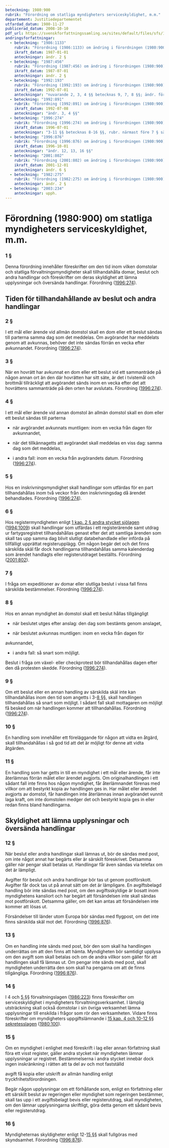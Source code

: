 ```yaml
---
beteckning: 1980:900
rubrik: "Förordning om statliga myndigheters serviceskyldighet, m.m."
departement: Justitiedepartementet
utfardad_datum: 1980-11-27
publicerad_datum: 2008-10-10
pdf_url: https://svenskforfattningssamling.se/sites/default/files/sfs/1980-11/SFS1980-900.pdf
andringsforfattningar:
  - beteckning: "1986:1133"
    rubrik: "Förordning (1986:1133) om ändring i förordningen (1980:900) om statliga myndigheters serviceskyldighet"
    ikraft_datum: 1987-01-01
    anteckningar: ändr. 2 §
  - beteckning: "1987:456"
    rubrik: "Förordning (1987:456) om ändring i förordningen (1980:900) om statliga myndigheters serviceskyldighet"
    ikraft_datum: 1987-07-01
    anteckningar: ändr. 2 §
  - beteckning: "1992:193"
    rubrik: "Förordning (1992:193) om ändring i förordningen (1980:900) om statliga myndigheters serviceskyldighet"
    ikraft_datum: 1992-07-01
    anteckningar: "nuvarande 2, 3, 4 §§ betecknas 9, 7, 8 §§; ändr. författningsrubr., 1 §, de nya 7, 8, 9 §§; nya 2, 3, 4, 5, 6, 10, 11 §§, rubr. närmast före 2, 7 §§; omtryck"
  - beteckning: "1992:891"
    rubrik: "Förordning (1992:891) om ändring i förordningen (1980:900) om statliga myndigheters serviceskyldighet, m.m."
    ikraft_datum: 1992-07-08
    anteckningar: "ändr. 3, 4 §§"
  - beteckning: "1996:274"
    rubrik: "Förordning (1996:274) om ändring i förordningen (1980:900) om statliga myndigheters serviceskyldighet, m.m."
    ikraft_datum: 1996-07-01
    anteckningar: "3-11 §§ betecknas 8-16 §§, rubr. närmast före 7 § sätts närmast före 12 §; ändr, 1, 2 §§, nya 8, 9 §§, rubr. närmast före 2 §; nya 3, 4, 5, 6, 7 §§; omtryck"
  - beteckning: "1996:876"
    rubrik: "Förordning (1996:876) om ändring i förordningen (1980:900) om statliga myndigheters serviceskyldighet, m.m."
    ikraft_datum: 1996-10-01
    anteckningar: "ändr. 12, 13, 16 §§"
  - beteckning: "2001:802"
    rubrik: "Förordning (2001:802) om ändring i förordningen (1980:900) om statliga myndigheters serviceskyldighet, m.m."
    ikraft_datum: 2001-12-01
    anteckningar: ändr. 6 §
  - beteckning: "1982:275"
    rubrik: "Förordning (1982:275) om ändring i förordningen (1980:900) om statliga myndigheters serviceskyldighet"
    anteckningar: ändr. 2 §
  - beteckning: "2003:234"
    anteckningar: upph.
---
```


# Förordning (1980:900) om statliga myndigheters serviceskyldighet, m.m.

### 1 §

Denna förordning innehåller föreskrifter om den tid inom vilken domstolar och statliga förvaltningsmyndigheter skall tillhandahålla domar, beslut och andra handlingar och föreskrifter om deras skyldighet att lämna upplysningar och översända handlingar. Förordning ([1996:274](https://selex.se/eli/sfs/1996/274)).

## Tiden för tillhandahållande av beslut och andra handlingar

### 2 §

I ett mål eller ärende vid allmän domstol skall en dom eller ett beslut sändas till parterna samma dag som det meddelas. Om avgörandet har meddelats genom att avkunnas, behöver det inte sändas förrän en vecka efter avkunnandet. Förordning ([1996:274](https://selex.se/eli/sfs/1996/274)).

### 3 §

När en hovrätt har avkunnat en dom eller ett beslut vid ett sammanträde på någon annan ort än den där hovrätten har sitt säte, är det i tvistemål och brottmål tillräckligt att avgörandet sänds inom en vecka efter det att hovrättens sammanträde på den orten har avslutats. Förordning ([1996:274](https://selex.se/eli/sfs/1996/274)).

### 4 §

I ett mål eller ärende vid annan domstol än allmän domstol skall en dom eller ett beslut sändas till parterna

- när avgörandet avkunnats muntligen: inom en vecka från dagen för avkunnandet,

- när det tillkännagetts att avgörandet skall meddelas en viss dag: samma dag som det meddelas,

- i andra fall: inom en vecka från avgörandets datum. Förordning ([1996:274](https://selex.se/eli/sfs/1996/274)).

### 5 §

Hos en inskrivningsmyndighet skall handlingar som utfärdas för en part tillhandahållas inom två veckor från den inskrivningsdag då ärendet behandlades. Förordning ([1996:274](https://selex.se/eli/sfs/1996/274)).

### 6 §

Hos registermyndigheten enligt [1 kap. 2 § andra stycket sjölagen](https://selex.se/eli/sfs/1994/1009#kap1.2) ([1994:1009](https://selex.se/eli/sfs/1994/1009)) skall handlingar som utfärdas i ett registerärende samt utdrag ur fartygsregistret tillhandahållas genast efter det att samtliga ärenden som skall tas upp samma dag blivit slutligt databehandlade eller införda på tillfälligt upprättat registerupplägg. Om någon begär det och det finns särskilda skäl får dock handlingarna tillhandahållas samma kalenderdag som ärendet handlagts eller registerutdraget beställts. Förordning ([2001:802](https://selex.se/eli/sfs/2001/802)).

### 7 §

I fråga om expeditioner av domar eller slutliga beslut i vissa fall finns särskilda bestämmelser. Förordning ([1996:274](https://selex.se/eli/sfs/1996/274)).

### 8 §

Hos en annan myndighet än domstol skall ett beslut hållas tillgängligt

- när beslutet utges efter anslag: den dag som bestämts genom anslaget,

- när beslutet avkunnas muntligen: inom en vecka från dagen för

avkunnandet,

- i andra fall: så snart som möjligt.

Beslut i fråga om växel- eller checkprotest bör tillhandahållas dagen efter den då protesten skedde. Förordning ([1996:274](https://selex.se/eli/sfs/1996/274)).

### 9 §

Om ett beslut eller en annan handling av särskilda skäl inte kan tillhandahållas inom den tid som angetts i 3-[8 §](#8)§, skall handlingen tillhandahållas så snart som möjligt. I sådant fall skall mottagaren om möjligt få besked om när handlingen kommer att tillhandahållas. Förordning ([1996:274](https://selex.se/eli/sfs/1996/274)).

### 10 §

En handling som innehåller ett föreläggande för någon att vidta en åtgärd, skall tillhandahållas i så god tid att det är möjligt för denne att vidta åtgärden.

### 11 §

En handling som har getts in till en myndighet i ett mål eller ärende, får inte återlämnas förrän målet eller ärendet avgjorts. Om originalhandlingen i ett sådant fall inte finns hos någon myndighet, får återlämnandet förenas med villkor om att bestyrkt kopia av handlingen ges in. Har målet eller ärendet avgjorts av domstol, får handlingen inte återlämnas innan avgörandet vunnit laga kraft, om inte domstolen medger det och bestyrkt kopia ges in eller redan finns bland handlingarna.

## Skyldighet att lämna upplysningar och översända handlingar

### 12 §

När beslut eller andra handlingar skall lämnas ut, bör de sändas med post, om inte något annat har begärts eller är särskilt föreskrivet. Detsamma gäller när pengar skall betalas ut. Handlingar får även sändas via telefax om det är lämpligt.

Avgifter för beslut och andra handlingar bör tas ut genom postförskott. Avgifter får dock tas ut på annat sätt om det är lämpligare. En avgiftsbelagd handling bör inte sändas med post, om den avgiftsskyldige är bosatt inom myndighetens kansliort och har begärt att försändelsen inte skall sändas mot postförskott. Detsamma gäller, om det kan antas att försändelsen inte kommer att lösas ut.

Försändelser till länder utom Europa bör sändas med flygpost, om det inte finns särskilda skäl mot det. Förordning ([1996:876](https://selex.se/eli/sfs/1996/876)).

### 13 §

Om en handling inte sänds med post, bör den som skall ha handlingen underrättas om att den finns att hämta. Myndigheten bör samtidigt upplysa om den avgift som skall betalas och om de andra villkor som gäller för att handlingen skall få lämnas ut. Om pengar inte sänds med post, skall myndigheten underrätta den som skall ha pengarna om att de finns tillgängliga. Förordning ([1996:876](https://selex.se/eli/sfs/1996/876)).

### 14 §

I 4 och [5 §](#5)§ förvaltningslagen ([1986:223](https://selex.se/eli/sfs/1986/223)) finns föreskrifter om serviceskyldighet i myndigheters förvaltningsverksamhet. I lämplig utsträckning skall också domstolar i sin övriga verksamhet lämna upplysningar till enskilda i frågor som rör den verksamheten. Vidare finns föreskrifter om myndigheters uppgiftslämnande i [15 kap. 4 och 10-12 §§ sekretesslagen](https://selex.se/eli/sfs/2009/400#kap15.4) ([1980:100](https://selex.se/eli/sfs/1980/100)).

### 15 §

Om en myndighet i enlighet med föreskrift i lag eller annan författning skall föra ett visst register, gäller andra stycket när myndigheten lämnar upplysningar ur registret. Bestämmelserna i andra stycket innebär dock ingen inskränkning i rätten att ta del av och mot fastställd

avgift få kopia eller utskrift av allmän handling enligt tryckfrihetsförordningen.

Begär någon upplysningar om ett förhållande som, enligt en författning eller ett särskilt beslut av regeringen eller myndighet som regeringen bestämmer, skall tas upp i ett avgiftsbelagt bevis eller registerutdrag, skall myndigheten, om den lämnar upplysningarna skriftligt, göra detta genom ett sådant bevis eller registerutdrag.

### 16 §

Myndigheternas skyldigheter enligt 12-[15 §](#15)§ skall fullgöras med skyndsamhet. Förordning ([1996:876](https://selex.se/eli/sfs/1996/876)).